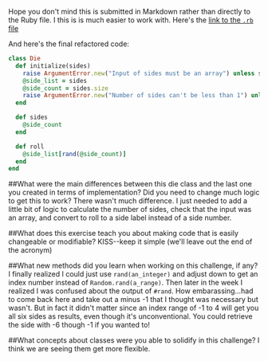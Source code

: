 Hope you don't mind this is submitted in Markdown rather than directly to the Ruby file.  I this is is much easier to work with.
Here's the [link to the `.rb` file](https://github.com/JonClayton/phase-0/blob/master/week-6/die/my_solution.rb)

And here's the final refactored code:
```ruby
class Die
  def initialize(sides)
    raise ArgumentError.new("Input of sides must be an array") unless sides.is_a?(Array)
 	@side_list = sides
    @side_count = sides.size
    raise ArgumentError.new("Number of sides can't be less than 1") unless @side_count> 0
  end

  def sides
    @side_count
  end

  def roll
    @side_list[rand(@side_count)]
  end
end
```

##What were the main differences between this die class and the last one you created in terms of implementation? Did you need to change much logic to get this to work?
There wasn't much difference. I just needed to add a little bit of logic to calculate the number of sides, check that the input was an array, and convert to roll to a side label instead of a side number.

##What does this exercise teach you about making code that is easily changeable or modifiable? 
KISS--keep it simple (we'll leave out the end of the acronym)

##What new methods did you learn when working on this challenge, if any?
I finally realized I could just use `rand(an_integer)` and adjust down to get an index number instead of `Random.rand(a_range)`.  Then later in the week I realized I was confused about the output of `#rand`.  How embarassing...had to come back here and take out a minus -1 that I thought was necessary but wasn't.  But in fact it didn't matter since an index range of -1 to 4 will get you all six sides as results, even though it's unconventional.  You could retrieve the side with -6 though -1 if you wanted to!

##What concepts about classes were you able to solidify in this challenge?
I think we are seeing them get more flexible.
